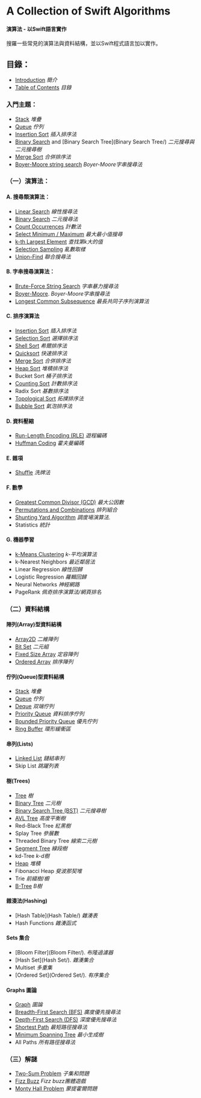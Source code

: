 # A Collection of Swift Algorithms
#### 演算法 - 以Swift語言實作

搜羅一些常見的演算法與資料結構，並以Swift程式語言加以實作。

## 目錄：

- [Introduction](README.md)  *簡介*
- [Table of Contents](SUMMARY.md) *目錄*

### 入門主題：

- [Stack](stack.md)  *堆疊*
- [Queue](queue.md) *佇列*
- [Insertion Sort](insertion_sort.md)  *插入排序法*
- [Binary Search](binary_search.md) and [Binary Search Tree](Binary Search Tree/)  *二元搜尋與二元搜尋樹*
- [Merge Sort](merge_sort.md)  *合併排序法*
- [Boyer-Moore string search](boyer-moore.md) *Boyer-Moore字串搜尋法*

### （一）演算法：

#### A. 搜尋類演算法：

- [Linear Search](linear_search.md) *線性搜尋法*
- [Binary Search](binary_search.md) *二元搜尋法*
- [Count Occurrences](count_occurrences.md) *計數法*
- [Select Minimum / Maximum](select_minimum_maximum.md) *最大最小值搜尋*
- [k-th Largest Element](kth_largest_element.md) *查找第k大的值*
- [Selection Sampling](selection_sampling.md) *亂數取樣*
- [Union-Find](union-find.md) *聯合搜尋法*

#### B. 字串搜尋演算法：

- [Brute-Force String Search](brute-force_string_search.md) *字串暴力搜尋法*
- [Boyer-Moore](Boyer-Moore/). *Boyer-Moore字串搜尋法*
- [Longest Common Subsequence](longest_common_subsequence.md) *最長共同子序列演算法*

#### C. 排序演算法

- [Insertion Sort](insertion_sort.md) *插入排序法*
- [Selection Sort](selection_sort.md) *選擇排序法*
- [Shell Sort](shell_sort.md) *希爾排序法*
- [Quicksort](quicksort.md) *快速排序法*
- [Merge Sort](merge_sort.md) *合併排序法*
- [Heap Sort](heap_sort.md) *堆積排序法*
- Bucket Sort *桶子排序法*
- [Counting Sort](counting_sort.md) *計數排序法*
- Radix Sort *基數排序法*
- [Topological Sort](topological_sort.md) *拓撲排序法*
- [Bubble Sort](bubble_sort.md) *氣泡排序法*

#### D. 資料壓縮

- [Run-Length Encoding (RLE)](run-length_encoding.md) *遊程編碼*
- [Huffman Coding](huffmancoding_md.md) *霍夫曼編碼*

#### E. 雜項

- [Shuffle](shuffle.md) *洗牌法*

#### F. 數學

- [Greatest Common Divisor (GCD)](gcd.md) *最大公因數*
- [Permutations and Combinations](combinatorics.md) *排列組合*
- [Shunting Yard Algorithm](shunting_yard.md) *調度場演算法*.
- Statistics *統計*

#### G. 機器學習

- [k-Means Clustering](k-means.md) *k-平均演算法*
- k-Nearest Neighbors *最近鄰居法*
- Linear Regression *線性回歸*
- Logistic Regression  *羅輯回歸*
- Neural Networks *神經網路*
- PageRank *佩奇排序演算法/網頁排名*

### （二）資料結構

#### 陣列(Array)型資料結構

- [Array2D](array2d.md)  *二維陣列*
- [Bit Set](bit_set.md) *二元組*
- [Fixed Size Array](fixed_size_array.md) *定容陣列*
- [Ordered Array](ordered_array.md) *排序陣列*

#### 佇列(Queue)型資料結構

- [Stack](stack.md)  *堆疊*
- [Queue](queue.md)  *佇列*
- [Deque](deque.md) *双端佇列*
- [Priority Queue](priority_queue.md) *資料排序佇列*
- [Bounded Priority Queue](bounded_priority_queue.md) *優先佇列*
- [Ring Buffer](ring_buffer.md) *環形緩衝區*

#### 串列(Lists)

- [Linked List](linked_list.md) *鏈結串列*
- Skip List *跳躍列表*

#### 樹(Trees)

- [Tree](tree.md) *樹*
- [Binary Tree](binary_tree.md) *二元樹*
- [Binary Search Tree (BST)](binary_search_tree.md) *二元搜尋樹*
- [AVL Tree](avl_tree.md) *高度平衡樹*
- Red-Black Tree *紅黑樹*
- Splay Tree *參展數*
- Threaded Binary Tree *線索二元樹*
- [Segment Tree](segment_tree.md) *線段樹*
- kd-Tree *k-d樹*
- [Heap](heap.md) *堆積*
- Fibonacci Heap *斐波那契堆*
- Trie *前綴樹/櫥*
- [B-Tree](b_tree.md) *B樹*

#### 雜湊法(Hashing)

- [Hash Table](Hash Table/) *雜湊表*
- Hash Functions *雜湊函式*

#### Sets 集合

- [Bloom Filter](Bloom Filter/). *布隆過濾器*
- [Hash Set](Hash Set/). *雜湊集合*
- Multiset *多重集*
- [Ordered Set](Ordered Set/). *有序集合*

#### Graphs 圖論

- [Graph](graph.md) *圖論*
- [Breadth-First Search (BFS)](breadth-first_search.md) *廣度優先搜尋法*
- [Depth-First Search (DFS)](depth-first_search.md) *深度優先搜尋法*
- [Shortest Path](shortest_path_28unweighted29.md) *最短路徑搜尋法*
- [Minimum Spanning Tree](minimum_spanning_tree_28unweighted29.md) *最小生成樹*
- All Paths *所有路徑搜尋法*

### （三）解謎

- [Two-Sum Problem](two-sum_problem.md) *子集和問題*
- [Fizz Buzz](fizz_buzz.md) *Fizz buzz團體遊戲*
- [Monty Hall Problem](monty_hall_problem.md)  *蒙提霍爾問題*